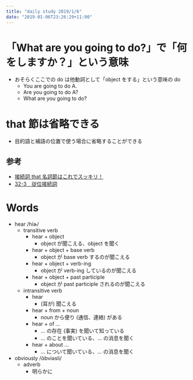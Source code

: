 ```yaml
---
title: "daily study 2019/1/6"
date: "2019-01-06T23:26:29+11:00"
---
```


# 「What are you going to do?」で「何をしますか？」という意味

- おそらくここでの do は他動詞として「object をする」という意味の do
    - You are going to do A.
    - Are you going to do A?
    - What are you going to do?

# that 節は省略できる

- 目的語と補語の位置で使う場合に省略することができる

## 参考

- [接続詞 that 名詞節はこれでスッキリ！](http://hoshino-english.com/noun-clause-that/)
- [32-3　従位接続詞](http://www.eibunpou.net/13/chapter32/32_3.html)

# Words

- hear /híɚ/
    - transitive verb
        - hear + object
            - object が聞こえる、object を聞く
        - hear + object + base verb
            - object が base verb するのが聞こえる
        - hear + object + verb-ing
            - object が verb-ing しているのが聞こえる
        - hear + object + past participle
            - object が past participle されるのが聞こえる
    - intransitive verb
        - hear
            - (耳が) 聞こえる
        - hear + from + noun
            - noun から便り (通信、連絡) がある
        - hear + of …
            - … の存在 (事実) を聞いて知っている
            - … のことを聞いている、… の消息を聞く
        - hear + about …
            - … について聞いている、… の消息を聞く
- obviously /άbviəsli/
    - adverb
        - 明らかに
